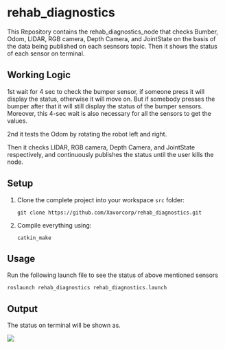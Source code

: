 # rehab_diagnostics
This Repository contains the rehab_diagnostics_node that checks Bumber, Odom, LIDAR, RGB camera, Depth Camera, and JointState on the basis of the data being published on each sesnsors topic. Then it shows the status of each sensor on terminal.
## Working Logic
1st wait for 4 sec to check the bumper sensor, if someone press it will display the status, otherwise it will move on. But if somebody presses the bumper after that it will still display the status of the bumper sensors. Moreover, this 4-sec wait is also necessary for all the sensors to get the values.

2nd it tests the Odom by rotating the robot left and right.

Then it checks LIDAR, RGB camera, Depth Camera, and JointState respectively, and continuously publishes the status until the user kills the node.

## Setup 

1. Clone the complete project into your workspace ```src``` folder: 
   
   ```git clone https://github.com/Xavorcorp/rehab_diagnostics.git```

2. Compile everything using: 
   
   ```catkin_make```


## Usage 

  Run the following launch file to see the status of above mentioned sensors

  ```roslaunch rehab_diagnostics rehab_diagnostics.launch```
 
## Output
  The status on terminal will be shown as.
  
   <img align="center" src="images/Output.png">
